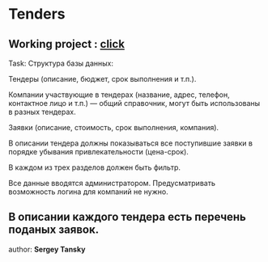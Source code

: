 **Tenders**
===
Working project : [click](http://tenders.zzz.com.ua/basic/web/index.php)
---
Task:
Структура базы данных:

Тендеры (описание, бюджет, срок выполнения и т.п.).

Компании участвующие в тендерах (название, адрес, телефон, контактное лицо и т.п.) — общий справочник, могут быть использованы в разных тендерах.

Заявки (описание, стоимость, срок выполнения, компания).

В описании тендера должны показываться все поступившие заявки в порядке убывания привлекательности (цена-срок).

В каждом из трех разделов должен быть фильтр.

Все данные вводятся администратором. Предусматривать возможность логина для компаний не нужно.

**В описании каждого тендера есть перечень поданых заявок.**
---
author: **Sergey Tansky**